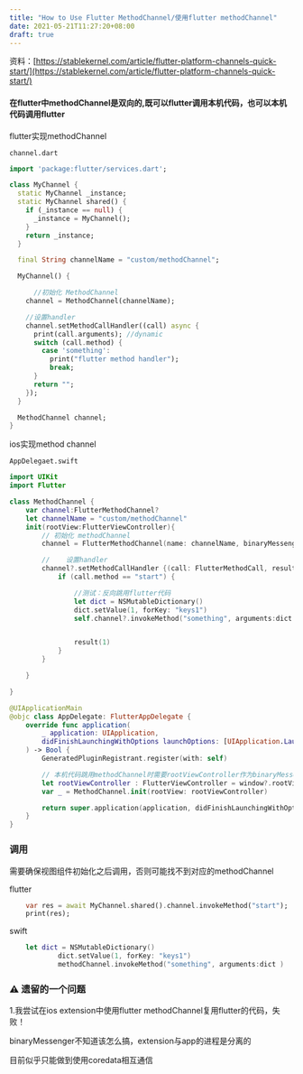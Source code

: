```yaml
---
title: "How to Use Flutter MethodChannel/使用flutter methodChannel"
date: 2021-05-21T11:27:20+08:00
draft: true
---
```


资料：[https://stablekernel.com/article/flutter-platform-channels-quick-start/](https://stablekernel.com/article/flutter-platform-channels-quick-start/)


####  在flutter中methodChannel是双向的,既可以flutter调用本机代码，也可以本机代码调用flutter


flutter实现methodChannel

<code>channel.dart</code>

```dart
import 'package:flutter/services.dart';

class MyChannel {
  static MyChannel _instance;
  static MyChannel shared() {
    if (_instance == null) {
      _instance = MyChannel();
    }
    return _instance;
  }

  final String channelName = "custom/methodChannel";

  MyChannel() {

      //初始化 MethodChannel
    channel = MethodChannel(channelName);

    //设置handler
    channel.setMethodCallHandler((call) async {
      print(call.arguments); //dynamic
      switch (call.method) {
        case 'something':
          print("flutter method handler");
          break;
      }
      return "";
    });
  }

  MethodChannel channel;
}

```

ios实现method channel

<code>AppDelegaet.swift</code>

```swift
import UIKit
import Flutter

class MethodChannel {
    var channel:FlutterMethodChannel?
    let channelName = "custom/methodChannel"
    init(rootView:FlutterViewController){
        // 初始化 methodChannel
        channel = FlutterMethodChannel(name: channelName, binaryMessenger: rootView as! FlutterBinaryMessenger)

        //    设置handler
        channel?.setMethodCallHandler {(call: FlutterMethodCall, result: FlutterResult) -> Void in
            if (call.method == "start") {

                //测试：反向跳用flutter代码
                let dict = NSMutableDictionary()
                dict.setValue(1, forKey: "keys1")
                self.channel?.invokeMethod("something", arguments:dict )


                result(1)
            }
        }

    }

}

@UIApplicationMain
@objc class AppDelegate: FlutterAppDelegate {
    override func application(
        _ application: UIApplication,
        didFinishLaunchingWithOptions launchOptions: [UIApplication.LaunchOptionsKey: Any]?
    ) -> Bool {
        GeneratedPluginRegistrant.register(with: self)

        // 本机代码跳用methodChannel时需要rootViewController作为binaryMessenger传递消息
        let rootViewController : FlutterViewController = window?.rootViewController as! FlutterViewController
        var _ = MethodChannel.init(rootView: rootViewController)

        return super.application(application, didFinishLaunchingWithOptions: launchOptions)
    }
}


```



### 调用
需要确保视图组件初始化之后调用，否则可能找不到对应的methodChannel

flutter
```dart
    var res = await MyChannel.shared().channel.invokeMethod("start");
    print(res);
```

swift
```swift
    let dict = NSMutableDictionary()
            dict.setValue(1, forKey: "keys1")
            methodChannel.invokeMethod("something", arguments:dict )
```


### ⚠️ 遗留的一个问题
1.我尝试在ios extension中使用flutter methodChannel复用flutter的代码，失败！

binaryMessenger不知道该怎么搞，extension与app的进程是分离的

目前似乎只能做到使用coredata相互通信
